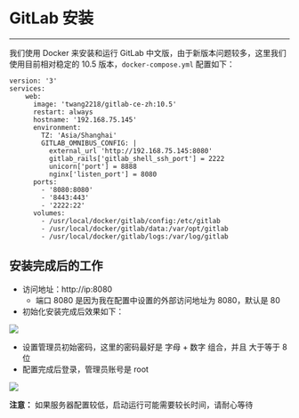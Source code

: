# GitLab 安装

---

我们使用 Docker 来安装和运行 GitLab 中文版，由于新版本问题较多，这里我们使用目前相对稳定的 10.5 版本，`docker-compose.yml` 配置如下：

```
version: '3'
services:
    web:
      image: 'twang2218/gitlab-ce-zh:10.5'
      restart: always
      hostname: '192.168.75.145'
      environment:
        TZ: 'Asia/Shanghai'
        GITLAB_OMNIBUS_CONFIG: |
          external_url 'http://192.168.75.145:8080'
          gitlab_rails['gitlab_shell_ssh_port'] = 2222
          unicorn['port'] = 8888
          nginx['listen_port'] = 8080
      ports:
        - '8080:8080'
        - '8443:443'
        - '2222:22'
      volumes:
        - /usr/local/docker/gitlab/config:/etc/gitlab
        - /usr/local/docker/gitlab/data:/var/opt/gitlab
        - /usr/local/docker/gitlab/logs:/var/log/gitlab
```

## 安装完成后的工作

* 访问地址：http://ip:8080
	* 端口 8080 是因为我在配置中设置的外部访问地址为 8080，默认是 80
* 初始化安装完成后效果如下：

![](/assets/Lusifer1511797825.png)

* 设置管理员初始密码，这里的密码最好是 字母 + 数字 组合，并且 大于等于 8 位
* 配置完成后登录，管理员账号是 root

![](/assets/Lusifer1511798229.png)

**注意：** 如果服务器配置较低，启动运行可能需要较长时间，请耐心等待